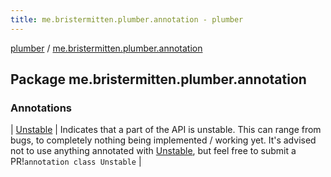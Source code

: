 ```yaml
---
title: me.bristermitten.plumber.annotation - plumber
---
```


[plumber](../index.html) / [me.bristermitten.plumber.annotation](./index.html)

## Package me.bristermitten.plumber.annotation

### Annotations

| [Unstable](-unstable/index.html) | Indicates that a part of the API is unstable. This can range from bugs, to completely nothing being implemented / working yet. It's advised not to use anything annotated with [Unstable](-unstable/index.html), but feel free to submit a PR!`annotation class Unstable` |

